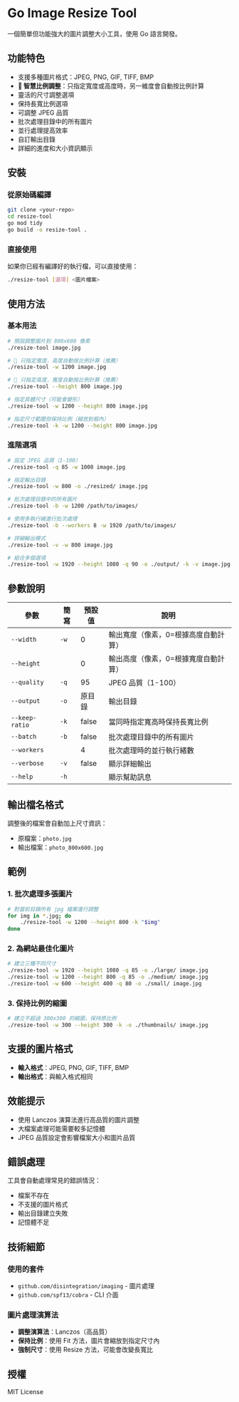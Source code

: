 # Go Image Resize Tool

一個簡單但功能強大的圖片調整大小工具，使用 Go 語言開發。

## 功能特色

- 支援多種圖片格式：JPEG, PNG, GIF, TIFF, BMP
- **🎯 智慧比例調整**：只指定寬度或高度時，另一維度會自動按比例計算
- 靈活的尺寸調整選項
- 保持長寬比例選項
- 可調整 JPEG 品質
- 批次處理目錄中的所有圖片
- 並行處理提高效率
- 自訂輸出目錄
- 詳細的進度和大小資訊顯示

## 安裝

### 從原始碼編譯

```bash
git clone <your-repo>
cd resize-tool
go mod tidy
go build -o resize-tool .
```

### 直接使用

如果你已經有編譯好的執行檔，可以直接使用：

```bash
./resize-tool [選項] <圖片檔案>
```

## 使用方法

### 基本用法

```bash
# 預設調整圖片到 800x600 像素
./resize-tool image.jpg

# 🎯 只指定寬度，高度自動按比例計算（推薦）
./resize-tool -w 1200 image.jpg

# 🎯 只指定高度，寬度自動按比例計算（推薦）
./resize-tool --height 800 image.jpg

# 指定具體尺寸（可能會變形）
./resize-tool -w 1200 --height 800 image.jpg

# 指定尺寸範圍但保持比例（縮放到框內）
./resize-tool -k -w 1200 --height 800 image.jpg
```

### 進階選項

```bash
# 設定 JPEG 品質（1-100）
./resize-tool -q 85 -w 1000 image.jpg

# 指定輸出目錄
./resize-tool -w 800 -o ./resized/ image.jpg

# 批次處理目錄中的所有圖片
./resize-tool -b -w 1200 /path/to/images/

# 使用多執行緒進行批次處理
./resize-tool -b --workers 8 -w 1920 /path/to/images/

# 詳細輸出模式
./resize-tool -v -w 800 image.jpg

# 組合多個選項
./resize-tool -w 1920 --height 1080 -q 90 -o ./output/ -k -v image.jpg
```

## 參數說明

| 參數           | 簡寫 | 預設值 | 說明                                     |
| -------------- | ---- | ------ | ---------------------------------------- |
| `--width`      | `-w` | 0      | 輸出寬度（像素，0=根據高度自動計算）     |
| `--height`     |      | 0      | 輸出高度（像素，0=根據寬度自動計算）     |
| `--quality`    | `-q` | 95     | JPEG 品質（1-100）                       |
| `--output`     | `-o` | 原目錄 | 輸出目錄                                 |
| `--keep-ratio` | `-k` | false  | 當同時指定寬高時保持長寬比例             |
| `--batch`      | `-b` | false  | 批次處理目錄中的所有圖片                 |
| `--workers`    |      | 4      | 批次處理時的並行執行緒數                 |
| `--verbose`    | `-v` | false  | 顯示詳細輸出                             |
| `--help`       | `-h` |        | 顯示幫助訊息                             |

## 輸出檔名格式

調整後的檔案會自動加上尺寸資訊：

- 原檔案：`photo.jpg`
- 輸出檔案：`photo_800x600.jpg`

## 範例

### 1. 批次處理多張圖片

```bash
# 對當前目錄所有 jpg 檔案進行調整
for img in *.jpg; do
    ./resize-tool -w 1200 --height 800 -k "$img"
done
```

### 2. 為網站最佳化圖片

```bash
# 建立三種不同尺寸
./resize-tool -w 1920 --height 1080 -q 85 -o ./large/ image.jpg
./resize-tool -w 1200 --height 800 -q 85 -o ./medium/ image.jpg
./resize-tool -w 600 --height 400 -q 80 -o ./small/ image.jpg
```

### 3. 保持比例的縮圖

```bash
# 建立不超過 300x300 的縮圖，保持原比例
./resize-tool -w 300 --height 300 -k -o ./thumbnails/ image.jpg
```

## 支援的圖片格式

- **輸入格式**：JPEG, PNG, GIF, TIFF, BMP
- **輸出格式**：與輸入格式相同

## 效能提示

- 使用 Lanczos 演算法進行高品質的圖片調整
- 大檔案處理可能需要較多記憶體
- JPEG 品質設定會影響檔案大小和圖片品質

## 錯誤處理

工具會自動處理常見的錯誤情況：

- 檔案不存在
- 不支援的圖片格式
- 輸出目錄建立失敗
- 記憶體不足

## 技術細節

### 使用的套件

- `github.com/disintegration/imaging` - 圖片處理
- `github.com/spf13/cobra` - CLI 介面

### 圖片處理演算法

- **調整演算法**：Lanczos（高品質）
- **保持比例**：使用 Fit 方法，圖片會縮放到指定尺寸內
- **強制尺寸**：使用 Resize 方法，可能會改變長寬比

## 授權

MIT License
